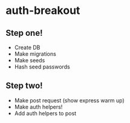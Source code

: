 # auth-breakout

## Step one!
* Create DB
* Make migrations
* Make seeds
* Hash seed passwords

## Step two!
* Make post request (show express warm up)
* Make auth helpers!
* Add auth helpers to post
